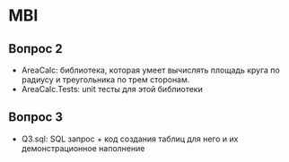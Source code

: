 # MBI
## Вопрос 2
- AreaCalc: библиотека, которая умеет вычислять площадь круга по радиусу и треугольника по трем сторонам.
- AreaCalc.Tests: unit тесты для этой библиотеки
## Вопрос 3
- Q3.sql: SQL запрос + код создания таблиц для него и их демонстрационное наполнение
